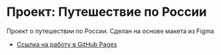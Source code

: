 # Проект: Путешествие по России

Проект о путешествии по России.
Сделан на основе макета из Figma

* [Ссылка на работу в GitHub Pages](https://kompromiss.github.io/russian-travel/)